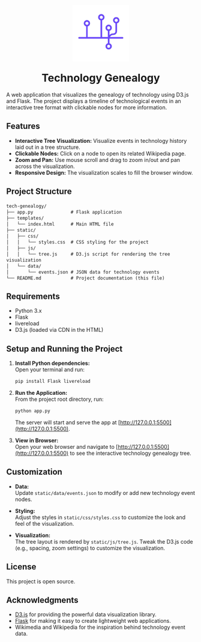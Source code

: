 <h1 align="center">
  <img src="static/icons/logo_tech-genealogy.png" alt="Logo" width="150" style="margin-bottom:20px;">
  <br>
  Technology Genealogy
</h1>

A web application that visualizes the genealogy of technology using D3.js and Flask. The project displays a timeline of technological events in an interactive tree format with clickable nodes for more information.

## Features

- **Interactive Tree Visualization:** Visualize events in technology history laid out in a tree structure.
- **Clickable Nodes:** Click on a node to open its related Wikipedia page.
- **Zoom and Pan:** Use mouse scroll and drag to zoom in/out and pan across the visualization.
- **Responsive Design:** The visualization scales to fill the browser window.

## Project Structure

```
tech-genealogy/
├── app.py              # Flask application
├── templates/
│   └── index.html      # Main HTML file
├── static/
│   ├── css/
│   │   └── styles.css  # CSS styling for the project
│   ├── js/
│   │   └── tree.js     # D3.js script for rendering the tree visualization
│   └── data/
│       └── events.json # JSON data for technology events
└── README.md           # Project documentation (this file)
```

## Requirements

- Python 3.x
- Flask
- livereload
- D3.js (loaded via CDN in the HTML)

## Setup and Running the Project

1. **Install Python dependencies:**  
   Open your terminal and run:
   ```bash
   pip install Flask livereload
   ```

2. **Run the Application:**  
   From the project root directory, run:
   ```bash
   python app.py
   ```
   The server will start and serve the app at [http://127.0.0.1:5500](http://127.0.0.1:5500).

3. **View in Browser:**  
   Open your web browser and navigate to [http://127.0.0.1:5500](http://127.0.0.1:5500) to see the interactive technology genealogy tree.

## Customization

- **Data:**  
  Update `static/data/events.json` to modify or add new technology event nodes.

- **Styling:**  
  Adjust the styles in `static/css/styles.css` to customize the look and feel of the visualization.

- **Visualization:**  
  The tree layout is rendered by `static/js/tree.js`. Tweak the D3.js code (e.g., spacing, zoom settings) to customize the visualization.

## License

This project is open source.

## Acknowledgments

- [D3.js](https://d3js.org/) for providing the powerful data visualization library.
- [Flask](https://flask.palletsprojects.com/) for making it easy to create lightweight web applications.
- Wikimedia and Wikipedia for the inspiration behind technology event data.

